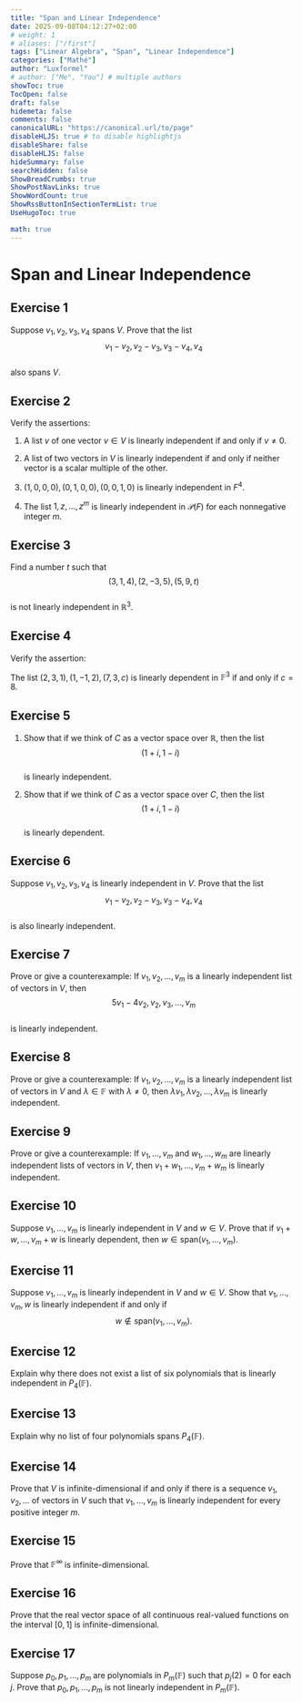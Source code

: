 ```yaml
---
title: "Span and Linear Independence"
date: 2025-09-08T04:12:27+02:00
# weight: 1
# aliases: ["/first"]
tags: ["Linear Algebra", "Span", "Linear Independence"]
categories: ["Mathé"]
author: "Luxformel"
# author: ["Me", "You"] # multiple authors
showToc: true
TocOpen: false
draft: false
hidemeta: false
comments: false
canonicalURL: "https://canonical.url/to/page"
disableHLJS: true # to disable highlightjs
disableShare: false
disableHLJS: false
hideSummary: false
searchHidden: false
ShowBreadCrumbs: true
ShowPostNavLinks: true
ShowWordCount: true
ShowRssButtonInSectionTermList: true
UseHugoToc: true

math: true
---
```


# Span and Linear Independence

## Exercise 1

Suppose $v_1, v_2, v_3, v_4$ spans $V$. Prove that the list  
$$v_1 - v_2, v_2 - v_3, v_3 - v_4, v_4$$  
also spans $V$.

## Exercise 2

Verify the assertions:

1. A list $v$ of one vector $v \in V$ is linearly independent if and only if $v \neq 0$.

2. A list of two vectors in $V$ is linearly independent if and only if neither vector is a scalar multiple of the other.

3. $(1, 0, 0, 0), (0, 1, 0, 0), (0, 0, 1, 0)$ is linearly independent in $F^4$.

4. The list $1, z, \ldots, z^m$ is linearly independent in $\mathcal{P}(F)$ for each nonnegative integer $m$.

## Exercise 3

Find a number $t$ such that  
$$ (3, 1, 4), (2, -3, 5), (5, 9, t) $$  
is not linearly independent in $\mathbb{R}^3$.

## Exercise 4

Verify the assertion:

The list $(2, 3, 1), (1, -1, 2), (7, 3, c)$ is linearly dependent in $\mathbb{F}^3$ if and only if $c = 8$.

## Exercise 5

1. Show that if we think of $C$ as a vector space over $\mathbb{R}$, then the list  
$$ (1 + i, 1 - i) $$  
is linearly independent.  

2. Show that if we think of $C$ as a vector space over $C$, then the list  
$$ (1 + i, 1 - i) $$  
is linearly dependent.

## Exercise 6

Suppose $v_1, v_2, v_3, v_4$ is linearly independent in $V$. Prove that the list  
$$v_1 - v_2, v_2 - v_3, v_3 - v_4, v_4$$  
is also linearly independent.

## Exercise 7

Prove or give a counterexample: If $v_1, v_2, \ldots, v_m$ is a linearly independent list of vectors in $V$, then  
$$5v_1 - 4v_2, v_2, v_3, \ldots, v_m$$  
is linearly independent.

## Exercise 8

Prove or give a counterexample: If $v_1, v_2, \ldots, v_m$ is a linearly independent list of vectors in $V$ and $\lambda \in \mathbb{F}$ with $\lambda \neq 0$, then $\lambda v_1, \lambda v_2, \ldots, \lambda v_m$ is linearly independent.

## Exercise 9

Prove or give a counterexample: If $v_1, \ldots, v_m$ and $w_1, \ldots, w_m$ are linearly independent lists of vectors in $V$, then $v_1 + w_1, \ldots, v_m + w_m$ is linearly independent.

## Exercise 10

Suppose $v_1, \ldots, v_m$ is linearly independent in $V$ and $w \in V$. Prove that if $v_1 + w, \ldots, v_m + w$ is linearly dependent, then $w \in \text{span}(v_1, \ldots, v_m)$.

## Exercise 11

Suppose $v_1, \ldots, v_m$ is linearly independent in $V$ and $w \in V$. Show that $v_1, \ldots, v_m, w$ is linearly independent if and only if  
$$w \notin \text{span}(v_1, \ldots, v_m).$$

## Exercise 12

Explain why there does not exist a list of six polynomials that is linearly independent in $P_4(\mathbb{F})$.

## Exercise 13

Explain why no list of four polynomials spans $P_4(\mathbb{F})$.

## Exercise 14

Prove that $V$ is infinite-dimensional if and only if there is a sequence $v_1, v_2, \ldots$ of vectors in $V$ such that $v_1, \ldots, v_m$ is linearly independent for every positive integer $m$.

## Exercise 15

Prove that $\mathbb{F}^{\infty}$ is infinite-dimensional.

## Exercise 16

Prove that the real vector space of all continuous real-valued functions on the interval $[0, 1]$ is infinite-dimensional.

## Exercise 17

Suppose $p_0, p_1, \ldots, p_m$ are polynomials in $P_m(\mathbb{F})$ such that $p_j(2) = 0$ for each $j$. Prove that $p_0, p_1, \ldots, p_m$ is not linearly independent in $P_m(\mathbb{F})$.